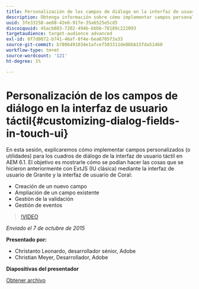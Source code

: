 ```yaml
---
title: Personalización de los campos de diálogo en la interfaz de usuario táctil
description: Obtenga información sobre cómo implementar campos personalizados (o utilidades) para los cuadros de diálogo de IU táctil en AEM 6.1. Descubra cómo se pueden realizar ahora las tareas anteriores con ExtJS (IU clásica) mediante la interfaz de usuario de Granite y la interfaz de usuario de Coral.
uuid: 3fe33258-ae88-42e6-917e-35a6525e5cd5
discoiquuid: 45acb883-7202-494b-bbbb-78189c222093
targetaudience: target-audience advanced
exl-id: 8f7d0072-b741-46af-8f4e-6ea6705f3a33
source-git-commit: b7806491034e1afcef503311de86bb15fda51460
workflow-type: tm+mt
source-wordcount: '121'
ht-degree: 1%

---
```


# Personalización de los campos de diálogo en la interfaz de usuario táctil{#customizing-dialog-fields-in-touch-ui}

En esta sesión, explicaremos cómo implementar campos personalizados (o utilidades) para los cuadros de diálogo de la interfaz de usuario táctil en AEM 6.1. El objetivo es mostrarle cómo se podían hacer las cosas que se hicieron anteriormente con ExtJS (IU clásica) mediante la interfaz de usuario de Granite y la interfaz de usuario de Coral:

* Creación de un nuevo campo
* Ampliación de un campo existente
* Gestión de la validación
* Gestión de eventos

>[!VIDEO](https://video.tv.adobe.com/v/19373/?quality=9)

*Enviado el 7 de octubre de 2015*

**Presentado por:**

* Christanto Leonardo, desarrollador sénior, Adobe
* Christian Meyer, Desarrollador, Adobe

**Diapositivas del presentador**

[Obtener archivo](assets/aem-gems-customizing-touch-ui-dialog-fields.pdf)
<!--
[Get back to the Overview](https://helpx.adobe.com/experience-manager/kt/eseminars/gems/aem-index.html)
-->
